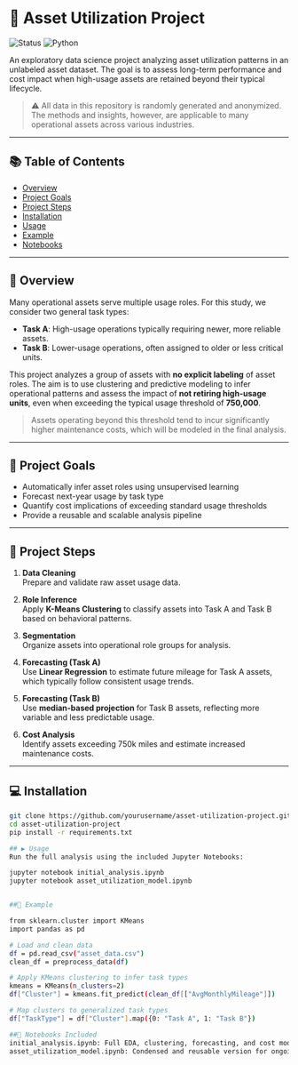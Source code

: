 # 🚚 Asset Utilization Project

![Status](https://img.shields.io/badge/status-active-brightgreen)
![Python](https://img.shields.io/badge/python-3.8+-blue)

An exploratory data science project analyzing asset utilization patterns in an unlabeled asset dataset. The goal is to assess long-term performance and cost impact when high-usage assets are retained beyond their typical lifecycle.

> ⚠️ All data in this repository is randomly generated and anonymized. The methods and insights, however, are applicable to many operational assets across various industries.

---

## 📚 Table of Contents

- [Overview](#-overview)
- [Project Goals](#-project-goals)
- [Project Steps](#-project-steps)
- [Installation](#-installation)
- [Usage](#-usage)
- [Example](#-example)
- [Notebooks](#-notebooks-included)


---

## 📌 Overview

Many operational assets serve multiple usage roles. For this study, we consider two general task types:

- **Task A**: High-usage operations typically requiring newer, more reliable assets.
- **Task B**: Lower-usage operations, often assigned to older or less critical units.

This project analyzes a group of assets with **no explicit labeling** of asset roles. The aim is to use clustering and predictive modeling to infer operational patterns and assess the impact of **not retiring high-usage units**, even when exceeding the typical usage threshold of **750,000**.

> Assets operating beyond this threshold tend to incur significantly higher maintenance costs, which will be modeled in the final analysis.

---

## 🎯 Project Goals

- Automatically infer asset roles using unsupervised learning
- Forecast next-year usage by task type
- Quantify cost implications of exceeding standard usage thresholds
- Provide a reusable and scalable analysis pipeline

---

## 🧪 Project Steps

1. **Data Cleaning**  
   Prepare and validate raw asset usage data.

2. **Role Inference**  
   Apply **K-Means Clustering** to classify assets into Task A and Task B based on behavioral patterns.

3. **Segmentation**  
   Organize assets into operational role groups for analysis.

4. **Forecasting (Task A)**  
   Use **Linear Regression** to estimate future mileage for Task A assets, which typically follow consistent usage trends.

5. **Forecasting (Task B)**  
   Use **median-based projection** for Task B assets, reflecting more variable and less predictable usage.

6. **Cost Analysis**  
   Identify assets exceeding 750k miles and estimate increased maintenance costs.

---

## 💻 Installation

```bash
git clone https://github.com/yourusername/asset-utilization-project.git
cd asset-utilization-project
pip install -r requirements.txt

## ▶️ Usage
Run the full analysis using the included Jupyter Notebooks:

jupyter notebook initial_analysis.ipynb
jupyter notebook asset_utilization_model.ipynb


##🧾 Example

from sklearn.cluster import KMeans
import pandas as pd

# Load and clean data
df = pd.read_csv("asset_data.csv")
clean_df = preprocess_data(df)

# Apply KMeans clustering to infer task types
kmeans = KMeans(n_clusters=2)
df["Cluster"] = kmeans.fit_predict(clean_df[["AvgMonthlyMileage"]])

# Map clusters to generalized task types
df["TaskType"] = df["Cluster"].map({0: "Task A", 1: "Task B"})

##📂 Notebooks Included
initial_analysis.ipynb: Full EDA, clustering, forecasting, and cost modeling.
asset_utilization_model.ipynb: Condensed and reusable version for ongoing evaluations.
